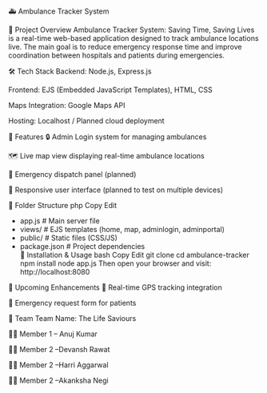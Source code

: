 🚑 Ambulance Tracker System

📘 Project Overview
Ambulance Tracker System: Saving Time, Saving Lives is a real-time web-based application designed to track ambulance locations live. The main goal is to reduce emergency response time and improve coordination between hospitals and patients during emergencies.

🛠️ Tech Stack
Backend: Node.js, Express.js

Frontend: EJS (Embedded JavaScript Templates), HTML, CSS

Maps Integration: Google Maps API

Hosting: Localhost / Planned cloud deployment

🔧 Features
🔒 Admin Login system for managing ambulances

🗺️ Live map view displaying real-time ambulance locations

🚨 Emergency dispatch panel (planned)

📱 Responsive user interface (planned to test on multiple devices)

📁 Folder Structure
php
Copy
Edit
- app.js                 # Main server file  
- views/                 # EJS templates (home, map, adminlogin, adminportal)  
- public/                # Static files (CSS/JS)  
- package.json           # Project dependencies  
🚧 Installation & Usage
bash
Copy
Edit
git clone <your-repo-url>
cd ambulance-tracker
npm install
node app.js
Then open your browser and visit: http://localhost:8080

📍 Upcoming Enhancements
🔄 Real-time GPS tracking integration

📲 Emergency request form for patients



👥 Team
Team Name: The Life Saviours

👨‍💻 Member 1 – Anuj Kumar

👩‍💻 Member 2 –Devansh Rawat

👩‍💻 Member 2 –Harri Aggarwal

👩‍💻 Member 2 –Akanksha Negi



